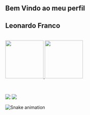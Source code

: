 ## Bem Vindo ao meu perfil
## Leonardo Franco

 <div style="display: inline_block"><br>
  <a href="https://github.com/LeoFFernandes">
  <img height="120em" src="https://github-readme-stats.vercel.app/api?username=LeoFFernandes&show_icons=true&theme=dark&include_all_commits=true&count_private=true"/>
  <img height="120em" src="https://github-readme-stats.vercel.app/api/top-langs/?username=LeoFFernandes&layout=compact&langs_count=7&theme=dark"/>
</div>

 <div style="display: inline_block"><br> 
</div>
  
  ##
 
<div> 
  <a href="https://instagram.com/leofrancocruz" target="_blank"><img src="https://img.shields.io/badge/-Instagram-%23000080?style=for-the-badge&logo=instagram&logoColor=white" target="_blank"></a>
  <a href = "mailto:lffc60@gmail.com"><img src="https://img.shields.io/badge/-Gmail-%23333?style=for-the-badge&logo=gmail&logoColor=white" target="_blank"></a> 
 
 ![Snake animation](https://github.com/LeoFFernandes/LeoFFernandes/blob/output/github-contribution-grid-snake.svg)
 
</div>
